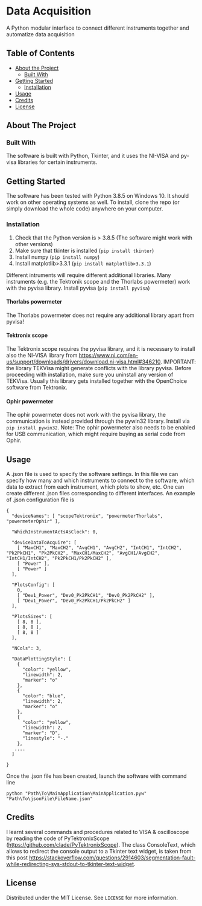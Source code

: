 # Data Acquisition
A Python modular interface to connect different instruments together and automatize data acquisition


<!-- TABLE OF CONTENTS -->
## Table of Contents

* [About the Project](#about-the-project)
  * [Built With](#built-with)
* [Getting Started](#getting-started)
  * [Installation](#installation)
* [Usage](#usage)
* [Credits](#credits)
* [License](#license)


<!-- ABOUT THE PROJECT -->
## About The Project




### Built With
The software is built with Python, Tkinter, and it uses the NI-VISA and py-visa libraries for certain instruments. 

<!-- GETTING STARTED -->
## Getting Started

The software has been tested with Python 3.8.5 on Windows 10. It should work on other operating systems as well. To install, clone the repo (or simply download the whole code) anywhere on your computer.



### Installation

1. Check that the Python version is > 3.8.5 (The software might work with other versions)
2. Make sure that tkinter is installed (```pip install tkinter```)
3. Install numpy (```pip install numpy```)
4. Install matplotlib>3.3.1 (```pip install matplotlib>3.3.1```)

Different intruments will require different additional libraries. Many instruments (e.g. the Tektronik scope and the Thorlabs powermeter) work with the pyvisa library. Install pyvisa (```pip install pyvisa```)

#### Thorlabs powermeter
The Thorlabs powermeter does not require any additional library apart from pyvisa!

#### Tektronix scope
The Tektronix scope requires the pyvisa library, and it is necessary to install also the NI-VISA library from https://www.ni.com/en-us/support/downloads/drivers/download.ni-visa.html#346210. 
IMPORTANT: the library TEKVisa might generate conflicts with the library pyvisa. Before proceeding with installation, make sure you uninstall any version of TEKVisa. Usually this library gets installed together with the OpenChoice software from Tektronix.

#### Ophir powermeter
The ophir powermeter does not work with the pyvisa library, the communication is instead provided through the pywin32 library.
Install via ``` pip install pywin32 ```.
Note: The ophir powermeter also needs to be enabled for USB communication, which might require buying as serial code from Ophir.


<!-- USAGE EXAMPLES -->
## Usage
A .json file is used to specify the software settings. In this file we can specify how many and which instruments to connect to the software, which data to extract from each instrument, which plots to show, etc. One can create different .json files corresponding to different interfaces.
An example of .json configuration file is
```
{
  "deviceNames": [ "scopeTektronix", "powermeterThorlabs", "powermeterOphir" ],

  "WhichInstrumentActsAsClock": 0,

  "deviceDataToAcquire": [
    [ "MaxCH1", "MaxCH2", "AvgCH1", "AvgCH2", "IntCH1", "IntCH2", "Pk2PkCH1", "Pk2PkCH2", "MaxCH1/MaxCH2", "AvgCH1/AvgCH2", "IntCH1/IntCH2", "Pk2PkCH1/Pk2PkCH2" ],
    [ "Power" ],
    [ "Power" ]
  ],

  "PlotsConfig": [
    0,
    [ "Dev1_Power", "Dev0_Pk2PkCH1", "Dev0_Pk2PkCH2" ],
    [ "Dev1_Power", "Dev0_Pk2PkCH1/Pk2PkCH2" ]
  ],

  "PlotsSizes": [
    [ 8, 8 ],
    [ 8, 8 ],
    [ 8, 8 ]
  ],

  "NCols": 3,

  "DataPlottingStyle": [
    {
      "color": "yellow",
      "linewidth": 2,
      "marker": "o"
    },
    {
      "color": "blue",
      "linewidth": 2,
      "marker": "o"
    },
    {
      "color": "yellow",
      "linewidth": 2,
      "marker": "D",
      "linestyle": "-."
    },
   ....
  ]

}
```
Once the .json file has been created, launch the software with command line
```
python "Path\To\MainApplication\MainApplication.pyw" "Path\To\jsonFile\FileName.json"
```
## Credits
I learnt several commands and procedures related to VISA & oscilloscope by reading the code of PyTektronixScope (https://github.com/clade/PyTektronixScope). The class ConsoleText, which allows to redirect the console output to a Tkinter text widget, is taken from this post https://stackoverflow.com/questions/2914603/segmentation-fault-while-redirecting-sys-stdout-to-tkinter-text-widget.

<!-- LICENSE -->
## License

Distributed under the MIT License. See `LICENSE` for more information.


